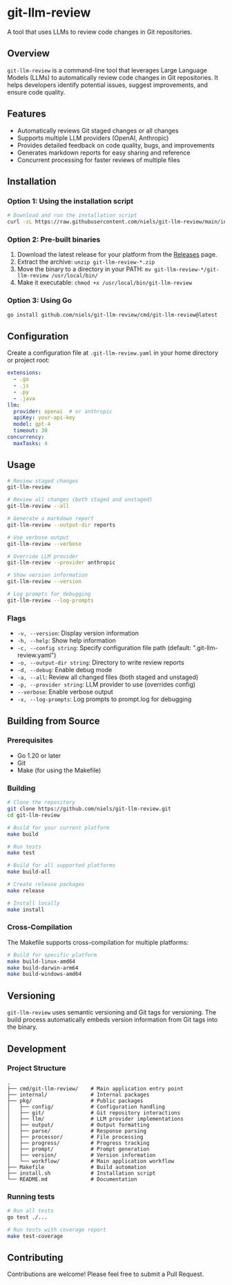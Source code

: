 # git-llm-review

A tool that uses LLMs to review code changes in Git repositories.

## Overview

`git-llm-review` is a command-line tool that leverages Large Language Models (LLMs) to automatically review code changes in Git repositories. It helps developers identify potential issues, suggest improvements, and ensure code quality.

## Features

- Automatically reviews Git staged changes or all changes
- Supports multiple LLM providers (OpenAI, Anthropic)
- Provides detailed feedback on code quality, bugs, and improvements
- Generates markdown reports for easy sharing and reference
- Concurrent processing for faster reviews of multiple files

## Installation

### Option 1: Using the installation script

```bash
# Download and run the installation script
curl -sL https://raw.githubusercontent.com/niels/git-llm-review/main/install.sh | bash
```

### Option 2: Pre-built binaries

1. Download the latest release for your platform from the [Releases](https://github.com/niels/git-llm-review/releases) page.
2. Extract the archive: `unzip git-llm-review-*.zip`
3. Move the binary to a directory in your PATH: `mv git-llm-review-*/git-llm-review /usr/local/bin/`
4. Make it executable: `chmod +x /usr/local/bin/git-llm-review`

### Option 3: Using Go

```bash
go install github.com/niels/git-llm-review/cmd/git-llm-review@latest
```

## Configuration

Create a configuration file at `.git-llm-review.yaml` in your home directory or project root:

```yaml
extensions:
  - .go
  - .js
  - .py
  - .java
llm:
  provider: openai  # or anthropic
  apiKey: your-api-key
  model: gpt-4
  timeout: 30
concurrency:
  maxTasks: 4
```

## Usage

```bash
# Review staged changes
git-llm-review

# Review all changes (both staged and unstaged)
git-llm-review --all

# Generate a markdown report
git-llm-review --output-dir reports

# Use verbose output
git-llm-review --verbose

# Override LLM provider
git-llm-review --provider anthropic

# Show version information
git-llm-review --version

# Log prompts for debugging
git-llm-review --log-prompts
```

### Flags

- `-v, --version`: Display version information
- `-h, --help`: Show help information
- `-c, --config string`: Specify configuration file path (default: ".git-llm-review.yaml")
- `-o, --output-dir string`: Directory to write review reports
- `-d, --debug`: Enable debug mode
- `-a, --all`: Review all changed files (both staged and unstaged)
- `-p, --provider string`: LLM provider to use (overrides config)
- `--verbose`: Enable verbose output
- `-x, --log-prompts`: Log prompts to prompt.log for debugging

## Building from Source

### Prerequisites

- Go 1.20 or later
- Git
- Make (for using the Makefile)

### Building

```bash
# Clone the repository
git clone https://github.com/niels/git-llm-review.git
cd git-llm-review

# Build for your current platform
make build

# Run tests
make test

# Build for all supported platforms
make build-all

# Create release packages
make release

# Install locally
make install
```

### Cross-Compilation

The Makefile supports cross-compilation for multiple platforms:

```bash
# Build for specific platform
make build-linux-amd64
make build-darwin-arm64
make build-windows-amd64
```

## Versioning

`git-llm-review` uses semantic versioning and Git tags for versioning. The build process automatically embeds version information from Git tags into the binary.

## Development

### Project Structure

```
.
├── cmd/git-llm-review/    # Main application entry point
├── internal/              # Internal packages
├── pkg/                   # Public packages
│   ├── config/            # Configuration handling
│   ├── git/               # Git repository interactions
│   ├── llm/               # LLM provider implementations
│   ├── output/            # Output formatting
│   ├── parse/             # Response parsing
│   ├── processor/         # File processing
│   ├── progress/          # Progress tracking
│   ├── prompt/            # Prompt generation
│   ├── version/           # Version information
│   └── workflow/          # Main application workflow
├── Makefile               # Build automation
├── install.sh             # Installation script
└── README.md              # Documentation
```

### Running tests

```bash
# Run all tests
go test ./...

# Run tests with coverage report
make test-coverage
```

## Contributing

Contributions are welcome! Please feel free to submit a Pull Request.
